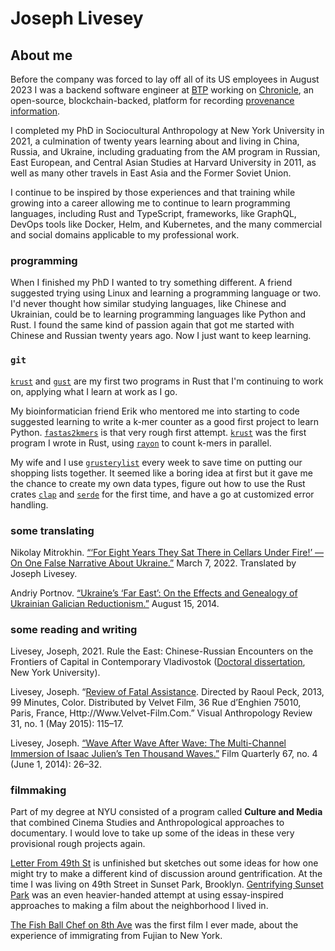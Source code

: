# Joseph Livesey
## About me    

Before the company was forced to lay off all of its US employees in August 2023 I was a backend software engineer at [BTP](https://btp.works/) working on [Chronicle](https://github.com/btpworks/chronicle/), an open-source, blockchain-backed, platform for recording [provenance information](https://www.w3.org/TR/prov-o/). 

I completed my PhD in Sociocultural Anthropology at New York University in 2021, a culmination of twenty years learning about and living in China, Russia, and Ukraine, including graduating from the AM program in Russian, East European, and Central Asian Studies at Harvard University in 2011, as well as many other travels in East Asia and the Former Soviet Union. 

I continue to be inspired by those experiences and that training while growing into a career allowing me to continue to learn programming languages, including Rust and TypeScript, frameworks, like GraphQL, DevOps tools like Docker, Helm, and Kubernetes, and the many commercial and social domains applicable to my professional work.    

### programming    

When I finished my PhD I wanted to try something different. A friend suggested trying using Linux and learning a programming language or two. I'd never thought how similar studying languages, like Chinese and Ukrainian, could be to learning programming languages like Python and Rust. I found the same kind of passion again that got me started with Chinese and Russian twenty years ago. Now I just want to keep learning.    

### `git`  

[`krust`](https://github.com/suchapalaver/krust) and [`gust`](https://github.com/suchapalaver/gust) are my first two programs in Rust that I'm continuing to work on, applying what I learn at work as I go.

My bioinformatician friend Erik who mentored me into starting to code suggested learning to write a k-mer counter as a good first project to learn Python. [`fastas2kmers`](https://github.com/suchapalaver/fastas2kmers) is that very rough first attempt. [`krust`](https://github.com/suchapalaver/krust) was the first program I wrote in Rust, using [`rayon`](https://crates.io/crates/rayon) to count k-mers in parallel.   

My wife and I use [`grusterylist`](https://github.com/suchapalaver/grusterylist) every week to save time on putting our shopping lists together. It seemed like a boring idea at first but it gave me the chance to create my own data types, figure out how to use the Rust crates [`clap`](https://crates.io/crates/clap) and [`serde`](https://crates.io/crates/serde) for the first time, and have a go at customized error handling.

### some translating

Nikolay Mitrokhin. [“‘For Eight Years They Sat There in Cellars Under Fire!’ — On One False Narrative About Ukraine.”](https://jordanrussiacenter.org/news/on-donbass-and-what-some-of-my-russian-facebook-friends-think/) March 7, 2022. Translated by Joseph Livesey.

Andriy Portnov. [“Ukraine’s ‘Far East’: On the Effects and Genealogy of Ukrainian Galician Reductionism.”](https://jordanrussiacenter.org/news/ukraines-far-east-effects-genealogy-ukrainian-galician-reductionism/) August 15, 2014.

### some reading and writing

Livesey, Joseph, 2021. Rule the East: Chinese-Russian Encounters on the Frontiers of Capital in Contemporary Vladivostok ([Doctoral dissertation](https://www.proquest.com/openview/c30e921af78cd93167cf8e049137a7b2/1?pq-origsite=gscholar&cbl=18750&diss=y), New York University).    

Livesey, Joseph. “[Review of Fatal Assistance](https://doi.org/10.1111/var.12054). Directed by Raoul Peck, 2013, 99 Minutes, Color. Distributed by Velvet Film, 36 Rue d’Enghien 75010, Paris, France, Http://Www.Velvet-Film.Com.” Visual Anthropology Review 31, no. 1 (May 2015): 115–17.

Livesey, Joseph. [“Wave After Wave After Wave: The Multi-Channel Immersion of Isaac Julien’s Ten Thousand Waves.”](https://doi.org/10.1525/fq.2014.67.4.26) Film Quarterly 67, no. 4 (June 1, 2014): 26–32.

### filmmaking

Part of my degree at NYU consisted of a program called **Culture and Media** that combined Cinema Studies and Anthropological approaches to documentary. I would love to take up some of the ideas in these very provisional rough projects again.    

[Letter From 49th St](https://youtu.be/IGGbIMNZnAA) is unfinished but sketches out some ideas for how one might try to make a different kind of discussion around gentrification. At the time I was living on 49th Street in Sunset Park, Brooklyn. [Gentrifying Sunset Park](https://youtu.be/CF3yfkleAow) was an even heavier-handed attempt at using essay-inspired approaches to making a film about the neighborhood I lived in.   

[The Fish Ball Chef on 8th Ave](https://youtu.be/CFG-Up1gzw4) was the first film I ever made, about the experience of immigrating from Fujian to New York.    

